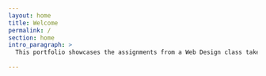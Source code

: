 ```yaml
---
layout: home
title: Welcome
permalink: /
section: home
intro_paragraph: >
  This portfolio showcases the assignments from a Web Design class taken at Wilfrid Laurier University. We used [Jekyll Netlify Boilerplate](UX220Assignment2.pdf)
  
---
```

